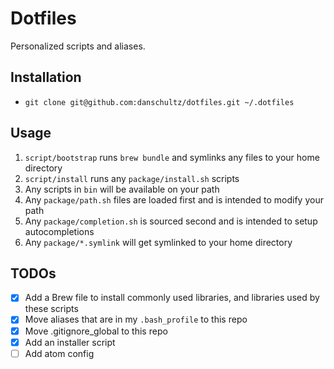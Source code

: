 # Dotfiles

Personalized scripts and aliases.

## Installation

  * `git clone git@github.com:danschultz/dotfiles.git ~/.dotfiles`

## Usage

  1. `script/bootstrap` runs `brew bundle` and symlinks any files to your home directory
  2. `script/install` runs any `package/install.sh` scripts
  3. Any scripts in `bin` will be available on your path
  4. Any `package/path.sh` files are loaded first and is intended to modify your path
  5. Any `package/completion.sh` is sourced second and is intended to setup autocompletions
  6. Any `package/*.symlink` will get symlinked to your home directory

## TODOs

  - [x] Add a Brew file to install commonly used libraries, and libraries used by these scripts
  - [x] Move aliases that are in my `.bash_profile` to this repo
  - [x] Move .gitignore_global to this repo
  - [x] Add an installer script
  - [ ] Add atom config
